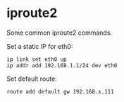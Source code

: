 # iproute2
Some common iproute2 commands.

Set a static IP for eth0:

    ip link set eth0 up
    ip addr add 192.168.1.1/24 dev eth0

Set default route:

    route add default gw 192.168.x.111
